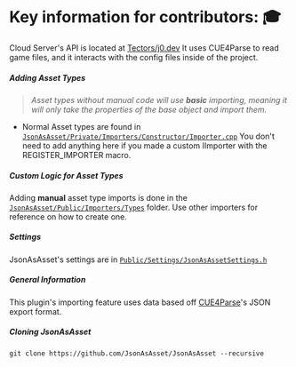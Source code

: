# Key information for contributors: 🎓

Cloud Server's API is located at [Tectors/j0.dev](https://github.com/Tectors/j0.dev/tree/main/Source/vj0.Cloud)
It uses CUE4Parse to read game files, and it interacts with the config files inside of the project.

##### Adding Asset Types
> *Asset types without manual code will use **basic** importing, meaning it will only take the properties of the base object and import them.*
- Normal Asset types are found in [`JsonAsAsset/Private/Importers/Constructor/Importer.cpp`](https://github.com/JsonAsAsset/JsonAsAsset/blob/main/Source/JsonAsAsset/Private/Importers/Constructor/Importer.cpp#L82) You don't need to add anything here if you made a custom IImporter with the REGISTER_IMPORTER macro.

##### Custom Logic for Asset Types

Adding **manual** asset type imports is done in the [`JsonAsAsset/Public/Importers/Types`](https://github.com/JsonAsAsset/JsonAsAsset/tree/main/Source/JsonAsAsset/Public/Importers/Types) folder. Use other importers for reference on how to create one.

##### Settings

JsonAsAsset's settings are in [`Public/Settings/JsonAsAssetSettings.h`](https://github.com/JsonAsAsset/JsonAsAsset/blob/main/Source/JsonAsAsset/Public/Settings/JsonAsAssetSettings.h)

##### General Information
This plugin's importing feature uses data based off [CUE4Parse](https://github.com/FabianFG/CUE4Parse)'s JSON export format.

##### Cloning JsonAsAsset
```
git clone https://github.com/JsonAsAsset/JsonAsAsset --recursive
```
